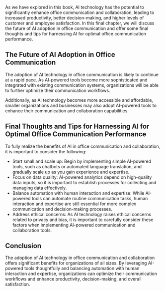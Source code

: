 

As we have explored in this book, AI technology has the potential to significantly enhance office communication and collaboration, leading to increased productivity, better decision-making, and higher levels of customer and employee satisfaction. In this final chapter, we will discuss the future of AI adoption in office communication and offer some final thoughts and tips for harnessing AI for optimal office communication performance.

The Future of AI Adoption in Office Communication
-------------------------------------------------

The adoption of AI technology in office communication is likely to continue at a rapid pace. As AI-powered tools become more sophisticated and integrated with existing communication systems, organizations will be able to further optimize their communication workflows.

Additionally, as AI technology becomes more accessible and affordable, smaller organizations and businesses may also adopt AI-powered tools to enhance their communication and collaboration capabilities.

Final Thoughts and Tips for Harnessing AI for Optimal Office Communication Performance
--------------------------------------------------------------------------------------

To fully realize the benefits of AI in office communication and collaboration, it is important to consider the following:

* Start small and scale up: Begin by implementing simple AI-powered tools, such as chatbots or automated language translation, and gradually scale up as you gain experience and expertise.
* Focus on data quality: AI-powered analytics depend on high-quality data inputs, so it is important to establish processes for collecting and managing data effectively.
* Balance automation with human interaction and expertise: While AI-powered tools can automate routine communication tasks, human interaction and expertise are still essential for more complex communication and decision-making processes.
* Address ethical concerns: As AI technology raises ethical concerns related to privacy and bias, it is important to carefully consider these factors when implementing AI-powered communication and collaboration tools.

Conclusion
----------

The adoption of AI technology in office communication and collaboration offers significant benefits for organizations of all sizes. By leveraging AI-powered tools thoughtfully and balancing automation with human interaction and expertise, organizations can optimize their communication workflows and enhance productivity, decision-making, and overall satisfaction.
